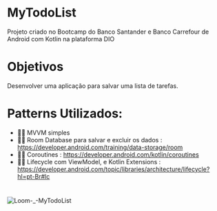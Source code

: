 # MyTodoList
Projeto criado no Bootcamp do Banco Santander e Banco Carrefour de Android com Kotlin na plataforma DIO

# Objetivos
Desenvolver uma aplicação para salvar uma lista de tarefas.

# Patterns Utilizados:
- 👨‍💻 MVVM simples
- 👨‍💻	Room Database para salvar e excluir os dados : https://developer.android.com/training/data-storage/room
- 👨‍💻	Coroutines : https://developer.android.com/kotlin/coroutines
- 👨‍💻 Lifecycle com ViewModel, e Kotlin Extensions : https://developer.android.com/topic/libraries/architecture/lifecycle?hl=pt-Br#lc

#
![Loom-_-MyTodoList](https://user-images.githubusercontent.com/54901574/133896134-4ba96b72-9304-44dd-91a3-54b812e4f857.gif)
